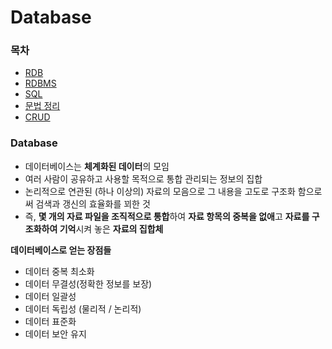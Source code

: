 # Database

### 목차

- [RDB](RDB.md)
- [RDBMS](RDBMS.md)
- [SQL](SQL.md)
- [문법 정리](hello_world.md)
- [CRUD](CRUD.md)



### Database

- 데이터베이스는 **체계화된 데이터**의 모임
- 여러 사람이 공유하고 사용할 목적으로 통합 관리되는 정보의 집합
- 논리적으로 연관된 (하나 이상의) 자료의 모음으로 그 내용을 고도로 구조화 함으로써 검색과 갱신의 효율화를 꾀한 것
- 즉, **몇 개의 자료 파일을 조직적으로 통합**하여 **자료 항목의 중복을 없애**고 **자료를 구조화하여 기억**시켜 놓은 **자료의 집합체**



**데이터베이스로 얻는 장점들**

- 데이터 중복 최소화
- 데이터 무결성(정확한 정보를 보장)
- 데이터 일괄성
- 데이터 독립성 (물리적 / 논리적)
- 데이터 표준화
- 데이터 보안 유지

